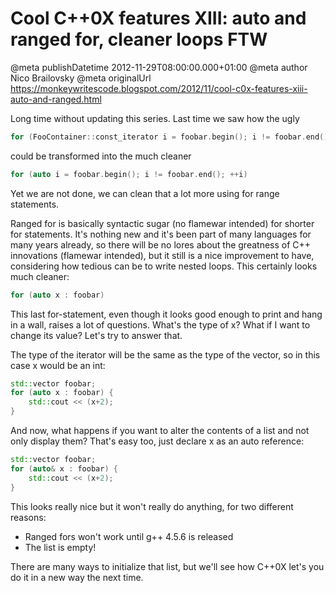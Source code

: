 # Cool C++0X features XIII: auto and ranged for, cleaner loops FTW

@meta publishDatetime 2012-11-29T08:00:00.000+01:00
@meta author Nico Brailovsky
@meta originalUrl https://monkeywritescode.blogspot.com/2012/11/cool-c0x-features-xiii-auto-and-ranged.html

Long time without updating this series. Last time we saw how the ugly

```c++
for (FooContainer::const_iterator i = foobar.begin(); i != foobar.end(); ++i)
```

could be transformed into the much cleaner

```c++
for (auto i = foobar.begin(); i != foobar.end(); ++i)
```

Yet we are not done, we can clean that a lot more using for range statements.

Ranged for is basically syntactic sugar (no flamewar intended) for shorter for statements. It's nothing new and it's been part of many languages for many years already, so there will be no lores about the greatness of C++ innovations (flamewar intended), but it still is a nice improvement to have, considering how tedious can be to write nested loops. This certainly looks much cleaner:

```c++
for (auto x : foobar)
```

This last for-statement, even though it looks good enough to print and hang in a wall, raises a lot of questions. What's the type of x? What if I want to change its value? Let's try to answer that.

The type of the iterator will be the same as the type of the vector, so in this case x would be an int:

```c++
std::vector foobar;
for (auto x : foobar) {
	std::cout << (x+2);
}
```

And now, what happens if you want to alter the contents of a list and not only display them? That's easy too, just declare x as an auto reference:

```c++
std::vector foobar;
for (auto& x : foobar) {
	std::cout << (x+2);
}
```

This looks really nice but it won't really do anything, for two different reasons:

* Ranged fors won't work until g++ 4.5.6 is released
* The list is empty!

There are many ways to initialize that list, but we'll see how C++0X let's you do it in a new way the next time.

